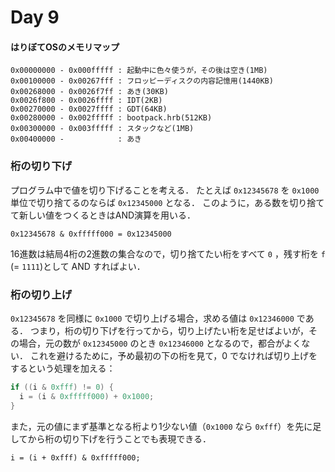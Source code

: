 # Day 9

#### はりぼてOSのメモリマップ

```
0x00000000 - 0x000fffff : 起動中に色々使うが，その後は空き(1MB)
0x00100000 - 0x00267fff : フロッピーディスクの内容記憶用(1440KB)
0x00268000 - 0x0026f7ff : あき(30KB)
0x0026f800 - 0x0026ffff : IDT(2KB)
0x00270000 - 0x0027ffff : GDT(64KB)
0x00280000 - 0x002fffff : bootpack.hrb(512KB)
0x00300000 - 0x003fffff : スタックなど(1MB)
0x00400000 -            : あき
```

### 桁の切り下げ

プログラム中で値を切り下げることを考える．
たとえば `0x12345678` を `0x1000` 単位で切り捨てるのならば `0x12345000` となる．
このように，ある数を切り捨てて新しい値をつくるときはAND演算を用いる．

```
0x12345678 & 0xfffff000 = 0x12345000
```

16進数は結局4桁の2進数の集合なので，切り捨てたい桁をすべて `0` ，残す桁を `f` (= `1111`)として AND すればよい．

### 桁の切り上げ

`0x12345678` を同様に `0x1000` で切り上げる場合，求める値は `0x12346000` である．
つまり，桁の切り下げを行ってから，切り上げたい桁を足せばよいが，その場合，元の数が `0x12345000` のとき `0x12346000` となるので，都合がよくない．
これを避けるために，予め最初の下の桁を見て，0 でなければ切り上げをするという処理を加える：

```c
if ((i & 0xfff) != 0) {
  i = (i & 0xfffff000) + 0x1000;
}
```

また，元の値にまず基準となる桁より1少ない値（`0x1000` なら `0xfff`）を先に足してから桁の切り下げを行うことでも表現できる．

```
i = (i + 0xfff) & 0xfffff000;
```
